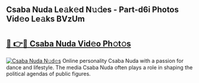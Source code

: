## Csaba Nuda Le𝚊k𝚎d N𝚞𝚍es - Part-d6i Photos Vid𝚎o Le𝚊ks BVzUm

# <h2><a href="http://fbbo5zf.evod.top/?m=Csaba+Nuda">🔗 👉🔴 Csaba Nuda Vid𝚎o Ph𝚘t𝚘s</a></h2>

[![Csaba Nuda N𝚞d𝚎s](https://i.imgur.com/8V9OHl7.gif)](http://fbbo5zf.evod.top/?m=Csaba+Nuda)
Online personality Csaba Nuda with a passion for dance and lifestyle. The media Csaba Nuda often plays a role in shaping the political agendas of public figures. 
